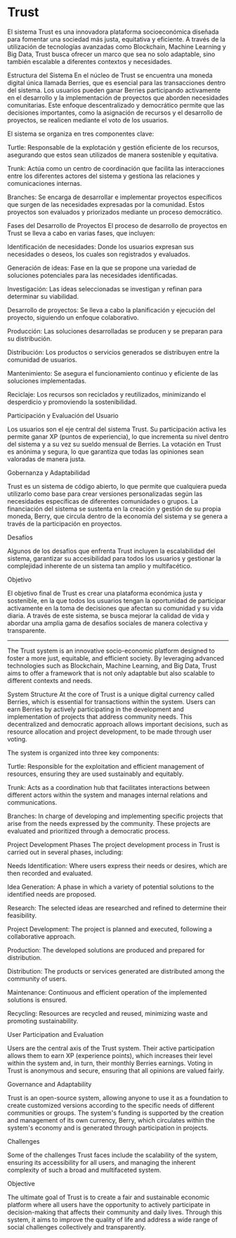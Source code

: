 # Trust
El sistema Trust es una innovadora plataforma socioeconómica diseñada para fomentar una sociedad más justa, equitativa y eficiente. A través de la utilización de tecnologías avanzadas como Blockchain, Machine Learning y Big Data, Trust busca ofrecer un marco que sea no solo adaptable, sino también escalable a diferentes contextos y necesidades.

Estructura del Sistema
En el núcleo de Trust se encuentra una moneda digital única llamada Berries, que es esencial para las transacciones dentro del sistema. Los usuarios pueden ganar Berries participando activamente en el desarrollo y la implementación de proyectos que aborden necesidades comunitarias. Este enfoque descentralizado y democrático permite que las decisiones importantes, como la asignación de recursos y el desarrollo de proyectos, se realicen mediante el voto de los usuarios.

El sistema se organiza en tres componentes clave:

Turtle: Responsable de la explotación y gestión eficiente de los recursos, asegurando que estos sean utilizados de manera sostenible y equitativa.

Trunk: Actúa como un centro de coordinación que facilita las interacciones entre los diferentes actores del sistema y gestiona las relaciones y comunicaciones internas.

Branches: Se encarga de desarrollar e implementar proyectos específicos que surgen de las necesidades expresadas por la comunidad. Estos proyectos son evaluados y priorizados mediante un proceso democrático.

Fases del Desarrollo de Proyectos
El proceso de desarrollo de proyectos en Trust se lleva a cabo en varias fases, que incluyen:

Identificación de necesidades: Donde los usuarios expresan sus necesidades o deseos, los cuales son registrados y evaluados.

Generación de ideas: Fase en la que se propone una variedad de soluciones potenciales para las necesidades identificadas.

Investigación: Las ideas seleccionadas se investigan y refinan para determinar su viabilidad.

Desarrollo de proyectos: Se lleva a cabo la planificación y ejecución del proyecto, siguiendo un enfoque colaborativo.

Producción: Las soluciones desarrolladas se producen y se preparan para su distribución.

Distribución: Los productos o servicios generados se distribuyen entre la comunidad de usuarios.

Mantenimiento: Se asegura el funcionamiento continuo y eficiente de las soluciones implementadas.

Reciclaje: Los recursos son reciclados y reutilizados, minimizando el desperdicio y promoviendo la sostenibilidad.

Participación y Evaluación del Usuario

Los usuarios son el eje central del sistema Trust. Su participación activa les permite ganar XP (puntos de experiencia), lo que incrementa su nivel dentro del sistema y a su vez su sueldo mensual de Berries. La votación en Trust es anónima y segura, lo que garantiza que todas las opiniones sean valoradas de manera justa.

Gobernanza y Adaptabilidad

Trust es un sistema de código abierto, lo que permite que cualquiera pueda utilizarlo como base para crear versiones personalizadas según las necesidades específicas de diferentes comunidades o grupos. La financiación del sistema se sustenta en la creación y gestión de su propia moneda, Berry, que circula dentro de la economía del sistema y se genera a través de la participación en proyectos.

Desafíos

Algunos de los desafíos que enfrenta Trust incluyen la escalabilidad del sistema, garantizar su accesibilidad para todos los usuarios y gestionar la complejidad inherente de un sistema tan amplio y multifacético.

Objetivo

El objetivo final de Trust es crear una plataforma económica justa y sostenible, en la que todos los usuarios tengan la oportunidad de participar activamente en la toma de decisiones que afectan su comunidad y su vida diaria. A través de este sistema, se busca mejorar la calidad de vida y abordar una amplia gama de desafíos sociales de manera colectiva y transparente.

------------------------------------------------------------------------------------------------------------------------------------------------------------------------------

The Trust system is an innovative socio-economic platform designed to foster a more just, equitable, and efficient society. By leveraging advanced technologies such as Blockchain, Machine Learning, and Big Data, Trust aims to offer a framework that is not only adaptable but also scalable to different contexts and needs.

System Structure
At the core of Trust is a unique digital currency called Berries, which is essential for transactions within the system. Users can earn Berries by actively participating in the development and implementation of projects that address community needs. This decentralized and democratic approach allows important decisions, such as resource allocation and project development, to be made through user voting.

The system is organized into three key components:

Turtle: Responsible for the exploitation and efficient management of resources, ensuring they are used sustainably and equitably.

Trunk: Acts as a coordination hub that facilitates interactions between different actors within the system and manages internal relations and communications.

Branches: In charge of developing and implementing specific projects that arise from the needs expressed by the community. These projects are evaluated and prioritized through a democratic process.

Project Development Phases
The project development process in Trust is carried out in several phases, including:

Needs Identification: Where users express their needs or desires, which are then recorded and evaluated.

Idea Generation: A phase in which a variety of potential solutions to the identified needs are proposed.

Research: The selected ideas are researched and refined to determine their feasibility.

Project Development: The project is planned and executed, following a collaborative approach.

Production: The developed solutions are produced and prepared for distribution.

Distribution: The products or services generated are distributed among the community of users.

Maintenance: Continuous and efficient operation of the implemented solutions is ensured.

Recycling: Resources are recycled and reused, minimizing waste and promoting sustainability.

User Participation and Evaluation

Users are the central axis of the Trust system. Their active participation allows them to earn XP (experience points), which increases their level within the system and, in turn, their monthly Berries earnings. Voting in Trust is anonymous and secure, ensuring that all opinions are valued fairly.

Governance and Adaptability

Trust is an open-source system, allowing anyone to use it as a foundation to create customized versions according to the specific needs of different communities or groups. The system's funding is supported by the creation and management of its own currency, Berry, which circulates within the system's economy and is generated through participation in projects.

Challenges

Some of the challenges Trust faces include the scalability of the system, ensuring its accessibility for all users, and managing the inherent complexity of such a broad and multifaceted system.

Objective

The ultimate goal of Trust is to create a fair and sustainable economic platform where all users have the opportunity to actively participate in decision-making that affects their community and daily lives. Through this system, it aims to improve the quality of life and address a wide range of social challenges collectively and transparently.

